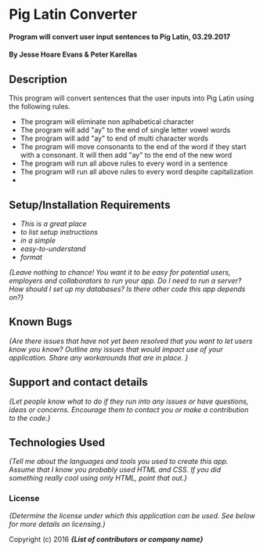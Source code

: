 # Pig Latin Converter

#### Program will convert user input sentences to Pig Latin, 03.29.2017

#### By Jesse Hoare Evans & Peter Karellas

## Description

This program will convert sentences that the user inputs into Pig Latin using the following rules.
- The program will eliminate non aplhabetical character
- The program will add "ay" to the end of single letter vowel words
- The program will add "ay" to end of multi character words
- The program will move consonants to the end of the word if they start with a consonant. It will then add "ay" to the end of the new word
- The program will run all above rules to every word in a sentence
- The program will run all above rules to every word despite capitalization
-

## Setup/Installation Requirements

* _This is a great place_
* _to list setup instructions_
* _in a simple_
* _easy-to-understand_
* _format_

_{Leave nothing to chance! You want it to be easy for potential users, employers and collaborators to run your app. Do I need to run a server? How should I set up my databases? Is there other code this app depends on?}_

## Known Bugs

_{Are there issues that have not yet been resolved that you want to let users know you know?  Outline any issues that would impact use of your application.  Share any workarounds that are in place. }_

## Support and contact details

_{Let people know what to do if they run into any issues or have questions, ideas or concerns.  Encourage them to contact you or make a contribution to the code.}_

## Technologies Used

_{Tell me about the languages and tools you used to create this app. Assume that I know you probably used HTML and CSS. If you did something really cool using only HTML, point that out.}_

### License

*{Determine the license under which this application can be used.  See below for more details on licensing.}*

Copyright (c) 2016 **_{List of contributors or company name}_**
